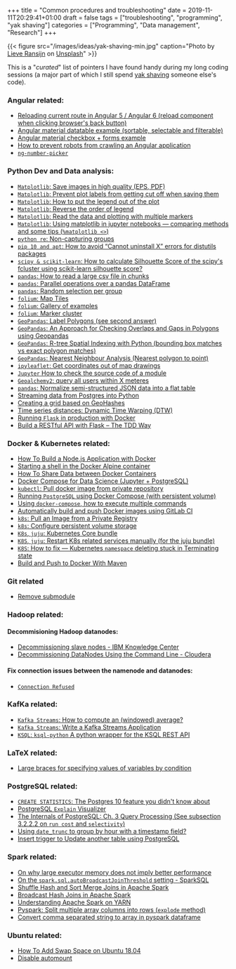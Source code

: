 +++
title = "Common procedures and troubleshooting"
date = 2019-11-11T20:29:41+01:00
draft = false
tags = ["troubleshooting", "programming", "yak shaving"]
categories = ["Programming", "Data management", "Research"]
+++

{{< figure src="/images/ideas/yak-shaving-min.jpg" caption="Photo by [Lieve Ransijn](https://unsplash.com/@lievemax) on [Unsplash](https://unsplash.com/photos/FsJ_vzp_NI4)" >}}

This is a "*curated*" list of pointers I have found handy during my long coding sessions (a major part of which I still spend [yak shaving](https://www.techopedia.com/definition/15511/yak-shaving) someone else's code).

### Angular related:
* [Reloading current route in Angular 5 / Angular 6 (reload component when clicking browser's back button)](https://medium.com/engineering-on-the-incline/reloading-current-route-on-click-angular-5-1a1bfc740ab2)
* [Angular material datatable example (sortable, selectable and filterable)](https://stackblitz.com/edit/angular-material2-table?file=app%2Fapp.component.ts)
* [Angular material checkbox + forms example](https://stackblitz.com/edit/angular-tyfg2z?file=app%2Fapp.component.ts)
* [How to prevent robots from crawling an Angular application](https://jeffshamley.com/blogs/how-block-robots-crawling-your-angular-application)
* [`ng-number-picker`](https://www.npmjs.com/package/ng-number-picker)

### Python Dev and Data analysis:
* [`Matplotlib`: Save images in high quality (EPS, PDF)](https://stackoverflow.com/questions/16183462/saving-images-in-python-at-a-very-high-quality)
* [`Matplotlib`: Prevent plot labels from getting cut off when saving them](https://stackoverflow.com/questions/21288062/second-y-axis-label-getting-cut-off/21288063)
* [`Matplotlib`: How to put the legend out of the plot](https://stackoverflow.com/a/4701285/2412831)
* [`Matplotlib`: Reverse the order of legend](https://stackoverflow.com/q/34576059/2412831)
* [`Matplotlib`: Read the data and plotting with multiple markers](https://pydatascience.org/2017/12/05/read-the-data-and-plotting-with-multiple-markers/)
* [`Matplotlib`: Using matplotlib in jupyter notebooks — comparing methods and some tips (`%matplotlib <>`)](https://medium.com/@1522933668924/using-matplotlib-in-jupyter-notebooks-comparing-methods-and-some-tips-python-c38e85b40ba1)
* [`python re`: Non-capturing groups](https://stackoverflow.com/questions/18425386/re-findall-not-returning-full-match)
* [`pip 10 and apt`: How to avoid “Cannot uninstall X” errors for distutils packages
](https://stackoverflow.com/a/50396798/2412831)
* [`scipy & scikit-learn`: How to calculate Silhouette Score of the scipy's fcluster using scikit-learn silhouette score?](https://stackoverflow.com/a/28187426/2412831)
* [`pandas`: How to read a large csv file in chunks](https://stackoverflow.com/a/29334672/2412831)
* [`pandas`: Parallel operations over a pandas DataFrame](https://www.kaggle.com/gvyshnya/parallel-operations-over-a-pandas-df)
* [`pandas`: Random selection per group](https://stackoverflow.com/a/22477520/2412831)
* [`folium`: Map Tiles](https://deparkes.co.uk/2016/06/10/folium-map-tiles/)
* [`folium`: Gallery of examples](https://nbviewer.jupyter.org/github/python-visualization/folium/tree/master/examples/)
* [`folium`: Marker cluster](https://nbviewer.jupyter.org/github/python-visualization/folium/blob/master/examples/MarkerCluster.ipynb)
* [`GeoPandas`: Label Polygons (see second answer)](https://stackoverflow.com/q/38899190/2412831)
* [`GeoPandas`: An Approach for Checking Overlaps and Gaps in Polygons using Geopandas](https://medium.com/@achm.firmansyah/an-approach-for-checking-overlaps-and-gaps-in-polygons-using-geopandas-ebd6606e7f70)
* [`GeoPandas`: R-tree Spatial Indexing with Python (bounding box matches vs exact polygon matches)](https://geoffboeing.com/2016/10/r-tree-spatial-index-python/)
* [`GeoPandas`: Nearest Neighbour Analysis (Nearest polygon to point)](https://automating-gis-processes.github.io/2017/lessons/L3/nearest-neighbour.html)
* [`ipyleaflet`: Get coordinates out of map drawings](https://github.com/jupyter-widgets/ipyleaflet/issues/290)
* [`Jupyter` How to check the source code of a module](https://stackoverflow.com/a/40941511/2412831)
* [`Geoalchemy2`: query all users within X meteres](https://stackoverflow.com/q/20803878/2412831)
* [`pandas`: Normalize semi-structured JSON data into a flat table](https://pandas.pydata.org/pandas-docs/stable/reference/api/pandas.io.json.json_normalize.html)
* [Streaming data from Postgres into Python](https://stackoverflow.com/a/22002048/2412831)
* [Creating a grid based on GeoHashes](https://blog.tafkas.net/2018/09/28/creating-a-grid-based-on-geohashes/)
* [Time series distances: Dynamic Time Warping (DTW) ](https://github.com/wannesm/dtaidistance)
* [Running `Flask` in production with Docker](https://medium.com/@smirnov.am/running-flask-in-production-with-docker-1932c88f14d0)
* [Build a RESTful API with Flask – The TDD Way](https://scotch.io/tutorials/build-a-restful-api-with-flask-the-tdd-way)

### Docker & Kubernetes related:
* [How To Build a Node.js Application with Docker](https://www.digitalocean.com/community/tutorials/how-to-build-a-node-js-application-with-docker)
* [Starting a shell in the Docker Alpine container](https://stackoverflow.com/a/35689633/2412831)
* [How To Share Data between Docker Containers](https://www.digitalocean.com/community/tutorials/how-to-share-data-between-docker-containers#step-1-%E2%80%94-creating-an-independent-volume)
* [Docker Compose for Data Science (Jupyter + PostgreSQL)](https://www.andrewmahon.info/blog/docker-compose-data-science/)
* [`kubectl`: Pull docker image from private repository](https://github.com/kubernetes/kubernetes/issues/41536#issuecomment-280354231)
* [Running `PostgreSQL` using Docker Compose (with persistent volume)](https://linuxhint.com/run_postgresql_docker_compose/)
* [Using `docker-compose`, how to execute multiple commands](https://stackoverflow.com/a/30064175/2412831)
* [Automatically build and push Docker images using GitLab CI](https://angristan.xyz/build-push-docker-images-gitlab-ci/)
* [`k8s`: Pull an Image from a Private Registry](https://kubernetes.io/docs/tasks/configure-pod-container/pull-image-private-registry/)
* [`k8s`: Configure persistent volume storage](https://kubernetes.io/docs/tasks/configure-pod-container/configure-persistent-volume-storage/)
* [`K8s`, `juju`: Kubernetes Core bundle](https://jaas.ai/kubernetes-core/bundle/815)
* [`K8S`, `juju`: Restart K8s related services manually (for the juju bundle)](https://github.com/charmed-kubernetes/bundle/issues/357#issuecomment-316542831)
* [`K8S`: How to fix — Kubernetes `namespace` deleting stuck in Terminating state](https://medium.com/@clouddev.guru/how-to-fix-kubernetes-namespace-deleting-stuck-in-terminating-state-5ed75792647e)
* [Build and Push to Docker With Maven](https://medium.com/better-programming/build-push-to-docker-with-maven-eea7c4b8cfa2)

### Git related
* [Remove submodule](https://stackoverflow.com/a/16162000/2412831)

### Hadoop related:
#### Decommisioning Hadoop datanodes:
* [Decommissioning slave nodes - IBM Knowledge Center](https://www.ibm.com/support/knowledgecenter/en/SSPT3X_4.1.0/com.ibm.swg.im.infosphere.biginsights.admin.doc/doc/iop_decom_nodes.html)
* [Decommissioning DataNodes Using the Command Line - Cloudera](https://www.cloudera.com/documentation/enterprise/5-9-x/topics/cdh_ig_decommision_datanodes.html)

#### Fix connection issues between the namenode and datanodes:
* [`Connection Refused`](https://wiki.apache.org/hadoop/ConnectionRefused)

### KafKa related:

* [`Kafka Streams`: How to compute an (windowed) average?](https://cwiki.apache.org/confluence/display/KAFKA/Kafka+Stream+Usage+Patterns)
* [`Kafka Streams`: Write a Kafka Streams Application](https://kafka.apache.org/23/documentation/streams/tutorial)
* [`KSQL`: `ksql-python` A python wrapper for the KSQL REST API](https://github.com/bryanyang0528/ksql-python)

### LaTeX related:
* [Large braces for specifying values of variables by condition](https://tex.stackexchange.com/a/9068)

### PostgreSQL related:
* [`CREATE STATISTICS`: The Postgres 10 feature you didn't know about](https://www.citusdata.com/blog/2018/03/06/postgres-planner-and-its-usage-of-statistics/)
* [PostgreSQL `Explain` Visualizer](http://tatiyants.com/pev/)
* [The Internals of PostgreSQL: Ch. 3 Query Processing (See subsection 3.2.2.2 on `run cost` and `selectivity`)](http://www.interdb.jp/pg/pgsql03.html)
* [Using `date_trunc` to group by hour with a timestamp field?](https://stackoverflow.com/a/42118080/2412831)
* [Insert trigger to Update another table using PostgreSQL](https://stackoverflow.com/questions/12343984/insert-trigger-to-update-another-table-using-postgresql)

### Spark related:
* [On why large executor memory does not imply better performance](https://community.hortonworks.com/questions/144181/num-executors-and-executor-memory-in-spark.html)
* [On the `spark.sql.autoBroadcastJoinThreshold` setting - SparkSQL](https://community.hortonworks.com/questions/144181/num-executors-and-executor-memory-in-spark.html)
* [Shuffle Hash and Sort Merge Joins in Apache Spark](https://sujithjay.com/spark-sql/2018/06/28/Shuffle-Hash-and-Sort-Merge-Joins-in-Apache-Spark/)
* [Broadcast Hash Joins in Apache Spark](https://sujithjay.com/spark-sql/2018/02/17/Broadcast-Hash-Joins-in-Apache-Spark/)
* [Understanding Apache Spark on YARN](https://sujithjay.com/2018/07/24/Understanding-Apache-Spark-on-YARN/)
* [Pyspark: Split multiple array columns into rows (`explode` method)](https://stackoverflow.com/a/41027619/2412831)
* [Convert comma separated string to array in pyspark dataframe](https://stackoverflow.com/a/38189294/2412831)

### Ubuntu related:
* [How To Add Swap Space on Ubuntu 18.04](https://www.digitalocean.com/community/tutorials/how-to-add-swap-space-on-ubuntu-18-04)
* [Disable automount](https://help.ubuntu.com/community/Mount/USB)
